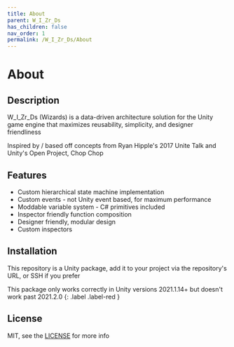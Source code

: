 ```yaml
---
title: About
parent: W_I_Zr_Ds
has_children: false
nav_order: 1
permalink: /W_I_Zr_Ds/About
---
```

# About
## Description
W_I_Zr_Ds (Wizards) is a data-driven architecture solution for the Unity game engine that maximizes reusability, simplicity, and designer friendliness

Inspired by / based off concepts from Ryan Hipple's 2017 Unite Talk and Unity's Open Project, Chop Chop

## Features
- Custom hierarchical state machine implementation
- Custom events - not Unity event based, for maximum performance
- Moddable variable system - C# primitives included
- Inspector friendly function composition
- Designer friendly, modular design
- Custom inspectors

## Installation
This repository is a Unity package, add it to your project via the repository's URL, or SSH if you prefer

This package only works correctly in Unity versions 2021.1.14+ but doesn't work past 2021.2.0
{: .label .label-red }

## License
MIT, see the [LICENSE](https://github.com/Bilal-A-G/W_I_Zr_Ds-Tools/blob/main/LICENSE.md) for more info